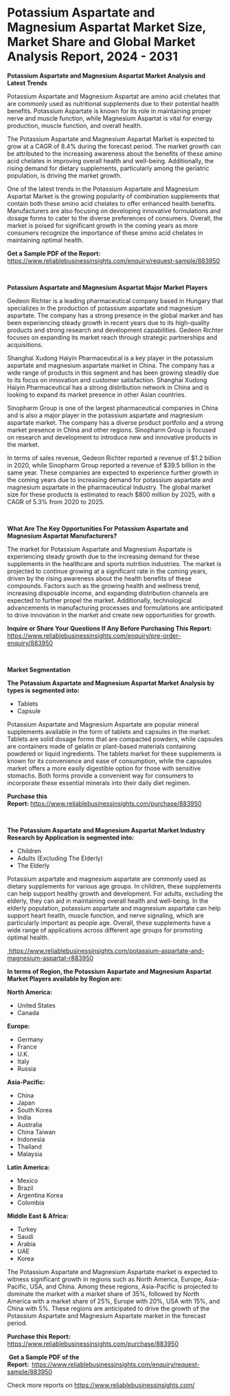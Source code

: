 <p><h1>Potassium Aspartate and Magnesium Aspartat Market Size, Market Share and Global Market Analysis Report, 2024 - 2031</h1></p><p><strong>Potassium Aspartate and Magnesium Aspartat Market Analysis and Latest Trends</strong></p>
<p><p>Potassium Aspartate and Magnesium Aspartat are amino acid chelates that are commonly used as nutritional supplements due to their potential health benefits. Potassium Aspartate is known for its role in maintaining proper nerve and muscle function, while Magnesium Aspartat is vital for energy production, muscle function, and overall health.</p><p>The Potassium Aspartate and Magnesium Aspartat Market is expected to grow at a CAGR of 8.4% during the forecast period. The market growth can be attributed to the increasing awareness about the benefits of these amino acid chelates in improving overall health and well-being. Additionally, the rising demand for dietary supplements, particularly among the geriatric population, is driving the market growth.</p><p>One of the latest trends in the Potassium Aspartate and Magnesium Aspartat Market is the growing popularity of combination supplements that contain both these amino acid chelates to offer enhanced health benefits. Manufacturers are also focusing on developing innovative formulations and dosage forms to cater to the diverse preferences of consumers. Overall, the market is poised for significant growth in the coming years as more consumers recognize the importance of these amino acid chelates in maintaining optimal health.</p></p>
<p><strong>Get a Sample PDF of the Report:&nbsp;</strong> <a href="https://www.reliablebusinessinsights.com/enquiry/request-sample/883950">https://www.reliablebusinessinsights.com/enquiry/request-sample/883950</a></p>
<p>&nbsp;</p>
<p><strong>Potassium Aspartate and Magnesium Aspartat Major Market Players</strong></p>
<p><p>Gedeon Richter is a leading pharmaceutical company based in Hungary that specializes in the production of potassium aspartate and magnesium aspartate. The company has a strong presence in the global market and has been experiencing steady growth in recent years due to its high-quality products and strong research and development capabilities. Gedeon Richter focuses on expanding its market reach through strategic partnerships and acquisitions.</p><p>Shanghai Xudong Haiyin Pharmaceutical is a key player in the potassium aspartate and magnesium aspartate market in China. The company has a wide range of products in this segment and has been growing steadily due to its focus on innovation and customer satisfaction. Shanghai Xudong Haiyin Pharmaceutical has a strong distribution network in China and is looking to expand its market presence in other Asian countries.</p><p>Sinopharm Group is one of the largest pharmaceutical companies in China and is also a major player in the potassium aspartate and magnesium aspartate market. The company has a diverse product portfolio and a strong market presence in China and other regions. Sinopharm Group is focused on research and development to introduce new and innovative products in the market.</p><p>In terms of sales revenue, Gedeon Richter reported a revenue of $1.2 billion in 2020, while Sinopharm Group reported a revenue of $39.5 billion in the same year. These companies are expected to experience further growth in the coming years due to increasing demand for potassium aspartate and magnesium aspartate in the pharmaceutical industry. The global market size for these products is estimated to reach $800 million by 2025, with a CAGR of 5.3% from 2020 to 2025.</p></p>
<p>&nbsp;</p>
<p><strong>What Are The Key Opportunities For Potassium Aspartate and Magnesium Aspartat Manufacturers?</strong></p>
<p><p>The market for Potassium Aspartate and Magnesium Aspartate is experiencing steady growth due to the increasing demand for these supplements in the healthcare and sports nutrition industries. The market is projected to continue growing at a significant rate in the coming years, driven by the rising awareness about the health benefits of these compounds. Factors such as the growing health and wellness trend, increasing disposable income, and expanding distribution channels are expected to further propel the market. Additionally, technological advancements in manufacturing processes and formulations are anticipated to drive innovation in the market and create new opportunities for growth.</p></p>
<p><strong>Inquire or Share Your Questions If Any Before Purchasing This Report:</strong> <a href="https://www.reliablebusinessinsights.com/enquiry/pre-order-enquiry/883950">https://www.reliablebusinessinsights.com/enquiry/pre-order-enquiry/883950</a></p>
<p>&nbsp;</p>
<p><strong>Market Segmentation</strong></p>
<p><strong>The Potassium Aspartate and Magnesium Aspartat Market Analysis by types is segmented into:</strong></p>
<p><ul><li>Tablets</li><li>Capsule</li></ul></p>
<p><p>Potassium Aspartate and Magnesium Aspartate are popular mineral supplements available in the form of tablets and capsules in the market. Tablets are solid dosage forms that are compacted powders, while capsules are containers made of gelatin or plant-based materials containing powdered or liquid ingredients. The tablets market for these supplements is known for its convenience and ease of consumption, while the capsules market offers a more easily digestible option for those with sensitive stomachs. Both forms provide a convenient way for consumers to incorporate these essential minerals into their daily diet regimen.</p></p>
<p><strong>Purchase this Report:&nbsp;</strong><a href="https://www.reliablebusinessinsights.com/purchase/883950">https://www.reliablebusinessinsights.com/purchase/883950</a></p>
<p>&nbsp;</p>
<p><strong>The Potassium Aspartate and Magnesium Aspartat Market Industry Research by Application is segmented into:</strong></p>
<p><ul><li>Children</li><li>Adults (Excluding The Elderly)</li><li>The Elderly</li></ul></p>
<p><p>Potassium aspartate and magnesium aspartate are commonly used as dietary supplements for various age groups. In children, these supplements can help support healthy growth and development. For adults, excluding the elderly, they can aid in maintaining overall health and well-being. In the elderly population, potassium aspartate and magnesium aspartate can help support heart health, muscle function, and nerve signaling, which are particularly important as people age. Overall, these supplements have a wide range of applications across different age groups for promoting optimal health.</p></p>
<p><a href="https://www.reliablebusinessinsights.com/potassium-aspartate-and-magnesium-aspartat-r883950">&nbsp;https://www.reliablebusinessinsights.com/potassium-aspartate-and-magnesium-aspartat-r883950</a></p>
<p><strong>In terms of Region, the Potassium Aspartate and Magnesium Aspartat Market Players available by Region are:</strong></p>
<p>
    <p> <strong> North America: </strong>
        <ul>
            <li>United States</li>
            <li>Canada</li>
        </ul>
        </p> 
    <p> <strong> Europe: </strong>
        <ul>
            <li>Germany</li>
            <li>France</li>
            <li>U.K.</li>
            <li>Italy</li>
            <li>Russia</li>
        </ul>
        </p> 
    <p> <strong> Asia-Pacific: </strong>
        <ul>
            <li>China</li>
            <li>Japan</li>
            <li>South Korea</li>
            <li>India</li>
            <li>Australia</li>
            <li>China Taiwan</li>
            <li>Indonesia</li>
            <li>Thailand</li>
            <li>Malaysia</li>
        </ul>
        </p> 
    <p> <strong> Latin America: </strong>
        <ul>
            <li>Mexico</li>
            <li>Brazil</li>
            <li>Argentina Korea</li>
            <li>Colombia</li>
        </ul>
        </p> 
    <p> <strong> Middle East & Africa: </strong>
        <ul>
            <li>Turkey</li>
            <li>Saudi</li>
            <li>Arabia</li>
            <li>UAE</li>
            <li>Korea</li>
        </ul>
    </p>
    </p>
<p><p>The Potassium Aspartate and Magnesium Aspartate market is expected to witness significant growth in regions such as North America, Europe, Asia-Pacific, USA, and China. Among these regions, Asia-Pacific is projected to dominate the market with a market share of 35%, followed by North America with a market share of 25%, Europe with 20%, USA with 15%, and China with 5%. These regions are anticipated to drive the growth of the Potassium Aspartate and Magnesium Aspartate market in the forecast period.</p></p>
<p><strong>Purchase this Report: </strong><a href="https://www.reliablebusinessinsights.com/purchase/883950">https://www.reliablebusinessinsights.com/purchase/883950</a></p>
<p>&nbsp;<strong>Get a Sample PDF of the Report:&nbsp;&nbsp;</strong><a href="https://www.reliablebusinessinsights.com/enquiry/request-sample/883950">https://www.reliablebusinessinsights.com/enquiry/request-sample/883950</a></p>
<p><strong></strong></p>
<p>Check more reports on <a href="https://www.reliablebusinessinsights.com/">https://www.reliablebusinessinsights.com/</a></p>